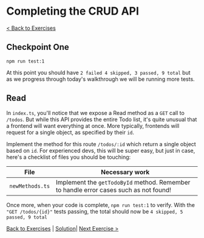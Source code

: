 # Completing the CRUD API

[< Back to Exercises](../exercises/README.md)

## Checkpoint One
```
npm run test:1
```

At this point you should have `2 failed 4 skipped, 3 passed, 9 total` but as we progress through today's walkthrough we will be running more tests.

## Read
In `index.ts`, you'll notice that we expose a Read method as a `GET` call to `/todos`. But while this API provides the entire Todo list, it's quite unusual that a frontend will want everything at once. More typically, frontends will request for a single object, as specified by their `id`.

Implement the method for this route `/todos/:id` which return a single object based on `id`. For experienced devs, this will be super easy, but just in case, here's a checklist of files you should be touching:

| File      | Necessary work |
| ----------- | ----------- |
| `newMethods.ts`   | Implement the `getTodoById` method. Remember to handle error cases such as not found! |

Once more, when your code is complete, `npm run test:1` to verify. With the `"GET /todos/{id}"` tests passing, the total should now be `4 skipped, 5 passed, 9 total`

[Back to Exercises](./README.md) | [Solution](../solutions/21-OneRead.md)| [Next Exercise >](./22-NotNeeded.md)